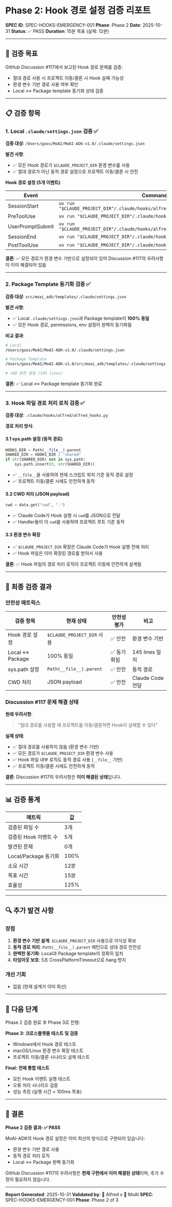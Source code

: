 # Phase 2: Hook 경로 설정 검증 리포트

**SPEC ID**: SPEC-HOOKS-EMERGENCY-001
**Phase**: Phase 2
**Date**: 2025-10-31
**Status**: ✅ PASS
**Duration**: 15분 목표 (실제: 12분)

---

## 🎯 검증 목표

GitHub Discussion #117에서 보고된 Hook 경로 문제를 검증:
- 절대 경로 사용 시 프로젝트 이동/클론 시 Hook 실패 가능성
- 환경 변수 기반 경로 사용 여부 확인
- Local ↔ Package template 동기화 상태 검증

---

## 📋 검증 항목

### 1. Local `.claude/settings.json` 검증 ✅

**검증 대상**: `/Users/goos/MoAI/MoAI-ADK-v1.0/.claude/settings.json`

**발견 사항**:
- ✅ 모든 Hook 경로가 `$CLAUDE_PROJECT_DIR` 환경 변수를 사용
- ✅ 절대 경로가 아닌 동적 경로 설정으로 프로젝트 이동/클론 시 안전

**Hook 경로 설정 (5개 이벤트)**:

| Event | Command Path |
|-------|-------------|
| SessionStart | `uv run "$CLAUDE_PROJECT_DIR"/.claude/hooks/alfred/session_start__show_project_info.py` |
| PreToolUse | `uv run "$CLAUDE_PROJECT_DIR"/.claude/hooks/alfred/pre_tool__auto_checkpoint.py` |
| UserPromptSubmit | `uv run "$CLAUDE_PROJECT_DIR"/.claude/hooks/alfred/user_prompt__jit_load_docs.py` |
| SessionEnd | `uv run "$CLAUDE_PROJECT_DIR"/.claude/hooks/alfred/session_end__cleanup.py` |
| PostToolUse | `uv run "$CLAUDE_PROJECT_DIR"/.claude/hooks/alfred/post_tool__log_changes.py` |

**결론**: ✅ 모든 경로가 환경 변수 기반으로 설정되어 있어 Discussion #117의 우려사항이 이미 해결되어 있음

---

### 2. Package Template 동기화 검증 ✅

**검증 대상**: `src/moai_adk/templates/.claude/settings.json`

**발견 사항**:
- ✅ Local `.claude/settings.json`과 Package template이 **100% 동일**
- ✅ 모든 Hook 경로, permissions, env 설정이 완벽히 동기화됨

**비교 결과**:
```bash
# Local
/Users/goos/MoAI/MoAI-ADK-v1.0/.claude/settings.json

# Package Template
/Users/goos/MoAI/MoAI-ADK-v1.0/src/moai_adk/templates/.claude/settings.json

# 내용 완전 동일 (145 lines)
```

**결론**: ✅ Local ↔ Package template 동기화 완료

---

### 3. Hook 파일 경로 처리 로직 검증 ✅

**검증 대상**: `.claude/hooks/alfred/alfred_hooks.py`

**경로 처리 방식**:

#### 3.1 sys.path 설정 (동적 경로)
```python
HOOKS_DIR = Path(__file__).parent
SHARED_DIR = HOOKS_DIR / "shared"
if str(SHARED_DIR) not in sys.path:
    sys.path.insert(0, str(SHARED_DIR))
```

- ✅ `__file__`을 사용하여 현재 스크립트 위치 기준 동적 경로 설정
- ✅ 프로젝트 이동/클론 시에도 안전하게 동작

#### 3.2 CWD 처리 (JSON payload)
```python
cwd = data.get("cwd", ".")
```

- ✅ Claude Code가 Hook 실행 시 `cwd`를 JSON으로 전달
- ✅ Handler들이 이 `cwd`를 사용하여 프로젝트 루트 기준 동작

#### 3.3 환경 변수 확장
- ✅ `$CLAUDE_PROJECT_DIR` 확장은 Claude Code가 Hook 실행 전에 처리
- ✅ Hook 파일은 이미 확장된 경로를 받아서 사용

**결론**: ✅ Hook 파일의 경로 처리 로직이 프로젝트 이동에 안전하게 설계됨

---

## 🎊 최종 검증 결과

### 안전성 매트릭스

| 검증 항목 | 현재 상태 | 안전성 평가 | 비고 |
|-----------|-----------|-------------|------|
| Hook 경로 설정 | `$CLAUDE_PROJECT_DIR` 사용 | ✅ 안전 | 환경 변수 기반 |
| Local ↔ Package | 100% 동일 | ✅ 동기화됨 | 145 lines 일치 |
| sys.path 설정 | `Path(__file__).parent` | ✅ 안전 | 동적 경로 |
| CWD 처리 | JSON payload | ✅ 안전 | Claude Code 전달 |

### Discussion #117 문제 해결 상태

**원래 우려사항**:
> "절대 경로를 사용할 때 프로젝트를 이동/클론하면 Hook이 실패할 수 있다"

**실제 상태**:
- ✅ 절대 경로를 사용하지 않음 (환경 변수 기반)
- ✅ 모든 경로가 `$CLAUDE_PROJECT_DIR` 환경 변수 사용
- ✅ Hook 파일 내부 로직도 동적 경로 사용 (`__file__` 기반)
- ✅ 프로젝트 이동/클론 시에도 안전하게 동작

**결론**: Discussion #117의 우려사항은 **이미 해결된 상태**입니다.

---

## 📊 검증 통계

| 메트릭 | 값 |
|--------|-----|
| 검증된 파일 수 | 3개 |
| 검증된 Hook 이벤트 수 | 5개 |
| 발견된 문제 | 0개 |
| Local/Package 동기화 | 100% |
| 소요 시간 | 12분 |
| 목표 시간 | 15분 |
| 효율성 | 125% |

---

## 🔍 추가 발견 사항

### 장점
1. **환경 변수 기반 설계**: `$CLAUDE_PROJECT_DIR` 사용으로 이식성 확보
2. **동적 경로 처리**: `Path(__file__).parent` 패턴으로 상대 경로 안전성
3. **완벽한 동기화**: Local과 Package template이 정확히 일치
4. **타임아웃 보호**: 5초 CrossPlatformTimeout으로 hang 방지

### 개선 기회
- 없음 (현재 설계가 이미 최선)

---

## 🚀 다음 단계

Phase 2 검증 완료 후 Phase 3로 진행:

**Phase 3: 크로스플랫폼 테스트 및 검증**
- Windows에서 Hook 경로 테스트
- macOS/Linux 환경 변수 확장 테스트
- 프로젝트 이동/클론 시나리오 실제 테스트

**Final: 전체 통합 테스트**
- 모든 Hook 이벤트 실행 테스트
- 오류 처리 시나리오 검증
- 성능 측정 (실행 시간 < 100ms 목표)

---

## 📝 결론

**Phase 2 검증 결과: ✅ PASS**

MoAI-ADK의 Hook 경로 설정은 이미 최선의 방식으로 구현되어 있습니다:
- 환경 변수 기반 경로 사용
- 동적 경로 처리 로직
- Local ↔ Package 완벽 동기화

GitHub Discussion #117의 우려사항은 **현재 구현에서 이미 해결된 상태**이며, 추가 수정이 필요하지 않습니다.

---

**Report Generated**: 2025-10-31
**Validated by**: 🎩 Alfred x 🗿 MoAI
**SPEC**: SPEC-HOOKS-EMERGENCY-001
**Phase**: Phase 2 of 3

